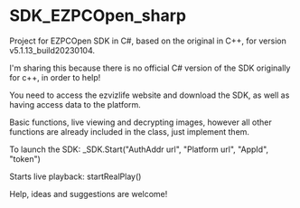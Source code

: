 # SDK_EZPCOpen_sharp
Project for EZPCOpen SDK in C#, based on the original in C++, for version v5.1.13_build20230104.

I'm sharing this because there is no official C# version of the SDK originally for c++, in order to help!

You need to access the ezvizlife website and download the SDK, as well as having access data to the platform.

Basic functions, live viewing and decrypting images, however all other functions are already included in the class, just implement them.

To launch the SDK:
_SDK.Start("AuthAddr url", "Platform url", "AppId", "token")

Starts live playback:
startRealPlay()

Help, ideas and suggestions are welcome!
